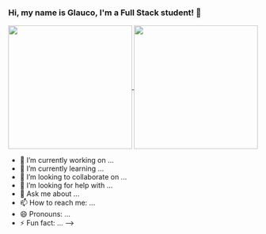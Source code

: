 ### Hi, my name is Glauco, I'm a Full Stack student! 👋

<div style="display: inline_block">
  <a href="https://github.com/anuraghazra/github-readme-stats">
    <img align="center" height="250" src="https://github-readme-stats.vercel.app/api?username=glaucoamaro&show_icons=true&theme=tokyonight" />
  </a>
  <a href="https://github.com/anuraghazra/convoychat">
    <img align="center" height="250" src="https://github-readme-stats.vercel.app/api/top-langs/?username=anuraghazra&layout=compact)](https://github.com/anuraghazra/github-readme-stats&theme=tokyonight" />
  </a>
</div>

- 🔭 I’m currently working on ...
- 🌱 I’m currently learning ...
- 👯 I’m looking to collaborate on ...
- 🤔 I’m looking for help with ...
- 💬 Ask me about ...
- 📫 How to reach me: ...
- 😄 Pronouns: ...
- ⚡ Fun fact: ...
-->

